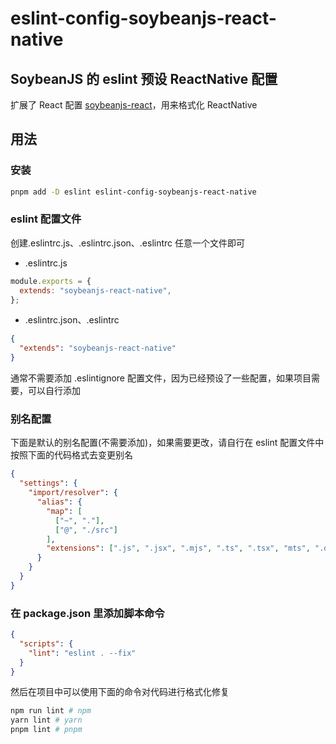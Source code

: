 # eslint-config-soybeanjs-react-native

## SoybeanJS 的 eslint 预设 ReactNative 配置

扩展了 React 配置 [soybeanjs-react](https://github.com/honghuangdc/eslint-config-soybeanjs/blob/main/packages/react/README.md)，用来格式化 ReactNative

## 用法

### 安装

```bash
pnpm add -D eslint eslint-config-soybeanjs-react-native
```

### eslint 配置文件

创建.eslintrc.js、.eslintrc.json、.eslintrc 任意一个文件即可

- .eslintrc.js

```js
module.exports = {
  extends: "soybeanjs-react-native",
};
```

- .eslintrc.json、.eslintrc

```json
{
  "extends": "soybeanjs-react-native"
}
```

通常不需要添加 .eslintignore 配置文件，因为已经预设了一些配置，如果项目需要，可以自行添加

### 别名配置

下面是默认的别名配置(不需要添加)，如果需要更改，请自行在 eslint 配置文件中按照下面的代码格式去变更别名

```json
{
  "settings": {
    "import/resolver": {
      "alias": {
        "map": [
          ["~", "."],
          ["@", "./src"]
        ],
        "extensions": [".js", ".jsx", ".mjs", ".ts", ".tsx", "mts", ".d.ts"]
      }
    }
  }
}
```

### 在 package.json 里添加脚本命令

```json
{
  "scripts": {
    "lint": "eslint . --fix"
  }
}
```

然后在项目中可以使用下面的命令对代码进行格式化修复

```bash
npm run lint # npm
yarn lint # yarn
pnpm lint # pnpm

```
